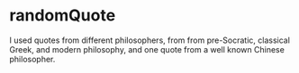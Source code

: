 # randomQuote

I used quotes from different philosophers, from from pre-Socratic, classical Greek, and modern philosophy, and one quote from a well known Chinese philosopher.
